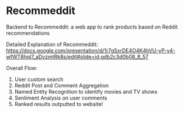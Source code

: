 # Recommeddit

Backend to Recommeddit: a web app to rank products based on Reddit recommendations

Detailed Explanation of Recommeddit: https://docs.google.com/presentation/d/1r7gSxrDE4O4K4hVU-yP-y4-wfWT8hqI7_aDyzmtRk8s/edit#slide=id.gdb2c3d0b08_8_57

Overall Flow: 
1) User custom search
2) Reddit Post and Comment Aggregation 
3) Named Entity Recognition to identify movies and TV shows
4) Sentiment Analysis on user comments
5) Ranked results outputted to website!


